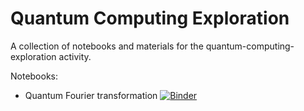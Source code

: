 # Quantum Computing Exploration
A collection of notebooks and materials for the quantum-computing-exploration activity.

Notebooks:
 - Quantum Fourier transformation [![Binder](https://mybinder.org/badge_logo.svg)](https://mybinder.org/v2/gh/mmikhasenko/QuantumComputingExploration/master)
